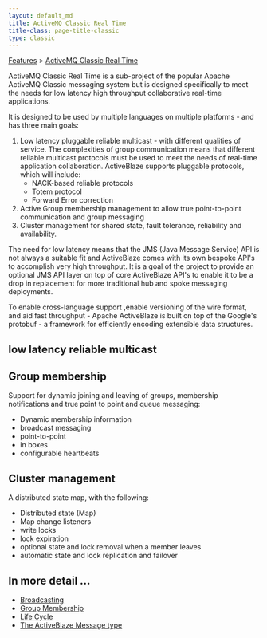 ```yaml
---
layout: default_md
title: ActiveMQ Classic Real Time 
title-class: page-title-classic
type: classic
---
```


[Features](features) > [ActiveMQ Classic Real Time](activemq-classic-real-time)


ActiveMQ Classic Real Time is a sub-project of the popular Apache ActiveMQ Classic messaging system but is designed specifically to meet the needs for low latency high throughput collaborative real-time applications.

It is designed to be used by multiple languages on multiple platforms - and has three main goals:

1.  Low latency pluggable reliable multicast - with different qualities of service. The complexities of group communication means that different reliable multicast protocols must be used to meet the needs of real-time application collaboration. ActiveBlaze supports pluggable protocols, which will include:
    *   NACK-based reliable protocols
    *   Totem protocol
    *   Forward Error correction
2.  Active Group membership management to allow true point-to-point communication and group messaging
3.  Cluster management for shared state, fault tolerance, reliability and availability.

The need for low latency means that the JMS (Java Message Service) API is not always a suitable fit and ActiveBlaze comes with its own bespoke API's to accomplish very high throughput. It is a goal of the project to provide an optional JMS API layer on top of core ActiveBlaze API's to enable it to be a drop in replacement for more traditional hub and spoke messaging deployments.

To enable cross-language support ,enable versioning of the wire format, and aid fast throughput - Apache ActiveBlaze is built on top of the Google's protobuf - a framework for efficiently encoding extensible data structures.

low latency reliable multicast
------------------------------

Group membership
----------------

Support for dynamic joining and leaving of groups, membership notifications and true point to point and queue messaging:

*   Dynamic membership information
*   broadcast messaging
*   point-to-point
*   in boxes
*   configurable heartbeats

Cluster management
------------------

A distributed state map, with the following:

*   Distributed state (Map)
*   Map change listeners
*   write locks
*   lock expiration
*   optional state and lock removal when a member leaves
*   automatic state and lock replication and failover

In more detail ...
------------------

*   [Broadcasting](broadcasting)
*   [Group Membership](group-membership)
*   [Life Cycle](life-cycle)
*   [The ActiveBlaze Message type](the-activeblaze-message-type)


